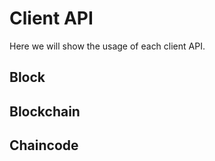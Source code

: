 # Client API
Here we will show the usage of each client API.


## Block

## Blockchain

## Chaincode
